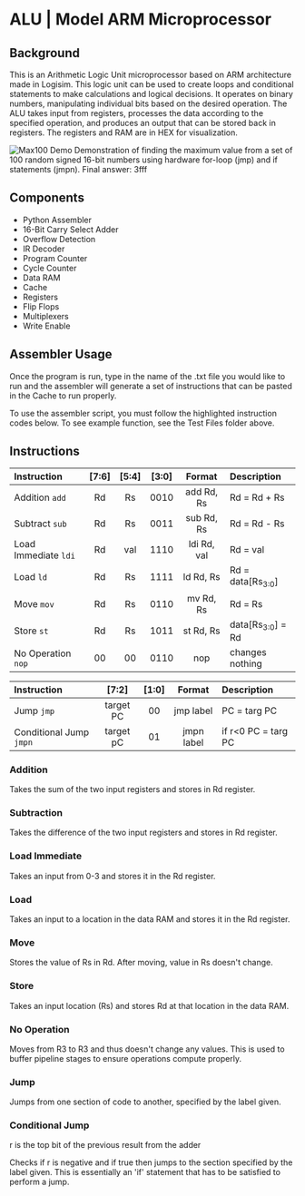 # ALU | Model ARM Microprocessor

## Background
This is an Arithmetic Logic Unit microprocessor based on ARM architecture made in Logisim. This logic unit can be used to create loops and conditional statements to make calculations and logical decisions. It operates on binary numbers, manipulating individual bits based on the desired operation. The ALU takes input from registers, processes the data according to the specified operation, and produces an output that can be stored back in registers. The registers and RAM are in HEX for visualization. 

![Max100 Demo](https://github.com/SarthakSarans/ALU/assets/63066248/1312c74a-0039-4836-9fc3-a913eac36115)
Demonstration of finding the maximum value from a set of 100 random signed 16-bit numbers using hardware for-loop (jmp) and if statements (jmpn). Final answer: 3fff

## Components

- Python Assembler
- 16-Bit Carry Select Adder
- Overflow Detection
- IR Decoder
- Program Counter
- Cycle Counter
- Data RAM
- Cache
- Registers
- Flip Flops
- Multiplexers
- Write Enable

## Assembler Usage
Once the program is run, type in the name of the .txt file you would like to run and the assembler will generate a set of instructions that can be pasted in the Cache to run properly.

To use the assembler script, you must follow the highlighted instruction codes below. To see example function, see the Test Files folder above.


## Instructions

| Instruction       | [7:6] | [5:4]     | [3:0]      | Format      | Description |
| :---        |    :----:   |    :----:     |    :----:   |    :----:   | :---        |
|Addition ```add```      | Rd       | Rs   |0010        | add Rd, Rs        | Rd = Rd + Rs     |
|Subtract ```sub```      | Rd       | Rs   |0011        | sub Rd, Rs        | Rd = Rd - Rs     |
|Load Immediate ```ldi```      | Rd       | val   |1110        | ldi Rd, val        | Rd = val     |
|Load ```ld```      | Rd       | Rs   |1111        | ld Rd, Rs        | Rd = data[Rs<sub>3:0</sub>]    |
|Move ```mov```      | Rd       | Rs   |0110        | mv Rd, Rs        | Rd = Rs     |
|Store ```st```      | Rd       | Rs   |1011        | st Rd, Rs        | data[Rs<sub>3:0</sub>] = Rd      |
|No Operation ```nop```      | 00       | 00   |0110        | nop        | changes nothing     |

| Instruction       | [7:2]  | [1:0]      | Format      | Description |
| :---        |    :----:   |    :----:     |    :----:   | :---        |
| Jump ```jmp```      | target PC   | 00        | jmp label        | PC = targ PC     |
|Conditional Jump ```jmpn```      | target pC       | 01   |jmpn label        | if r<0 PC = targ PC        |

### Addition
Takes the sum of the two input registers and stores in Rd register.

### Subtraction
Takes the difference of the two input registers and stores in Rd register.

### Load Immediate
Takes an input from 0-3 and stores it in the Rd register.

### Load
Takes an input to a location in the data RAM and stores it in the Rd register.

### Move
Stores the value of Rs in Rd. After moving, value in Rs doesn't change.

### Store
Takes an input location (Rs) and stores Rd at that location in the data RAM.

### No Operation
Moves from R3 to R3 and thus doesn't change any values. This is used to buffer pipeline stages to ensure operations compute properly.

### Jump
Jumps from one section of code to another, specified by the label given.

### Conditional Jump
r is the top bit of the previous result from the adder

Checks if r is negative and if true then jumps to the section specified by the label given. This is essentially an 'if' statement that has to be satisfied to perform a jump.



